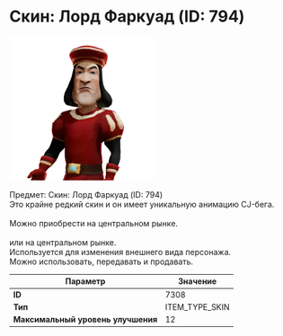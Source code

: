 # Скин: Лорд Фаркуад (ID: 794)

![Item Image](../img/7308.webp?raw=true)

Предмет: Скин: Лорд Фаркуад (ID: 794)<br>Это крайне редкий скин и он имеет уникальную анимацию CJ-бега.<br><br>Можно приобрести на центральном рынке.<br><br>или на центральном рынке.<br>Используется для изменения внешнего вида персонажа.<br>Можно использовать, передавать и продавать.


| Параметр | Значение |
|----------|----------|
| **ID** | 7308 |
| **Тип** | ITEM_TYPE_SKIN |
| **Максимальный уровень улучшения** | 12 |

